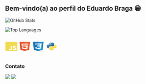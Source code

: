 ## Bem-vindo(a) ao perfil do Eduardo Braga 😁

![GitHub Stats](https://github-readme-stats.vercel.app/api?username=EduardoBragaT&show_icons=true&theme=tokyonight&include_all_commits=true)

![Top Languages](https://github-readme-stats.vercel.app/api/top-langs/?username=EduardoBragaT&layout=compact&langs_count=6&theme=tokyonight&rand=1)

<div style="display: inline_block"><br>
    <img align="center" alt="Js" height="30" width="40"
        src="https://raw.githubusercontent.com/devicons/devicon/master/icons/javascript/javascript-plain.svg">
    <img align="center" alt="HTML" height="30" width="40"
        src="https://raw.githubusercontent.com/devicons/devicon/master/icons/html5/html5-original.svg">
    <img align="center" alt="CSS" height="30" width="40"
        src="https://raw.githubusercontent.com/devicons/devicon/master/icons/css3/css3-original.svg">  
    <img align="center" alt="CSS" height="30" width="40"
        src="https://raw.githubusercontent.com/devicons/devicon/master/icons/python/python-original.svg">
</div>

<br>

### Contato

<div>
    <a href="https://www.instagram.com/eduardoluiznbraga/" target="_blank"><img
            src="https://img.shields.io/badge/-Instagram-%23E4405F?style=for-the-badge&logo=instagram&logoColor=white"
            target="_blank"></a>
    <a href="mailto:luixed18@gmail.com"><img
            src="https://img.shields.io/badge/-Gmail-%23333?style=for-the-badge&logo=gmail&logoColor=white"
            target="_blank"></a>
</div>
